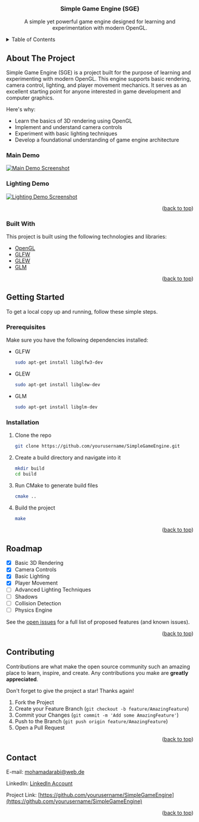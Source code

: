 
<div id="top"></div>

<!-- PROJECT LOGO -->
<br />
<div align="center">
  <a href="https://github.com/yourusername/SimpleGameEngine">
  </a>

  <h3 align="center">Simple Game Engine (SGE)</h3>

  <p align="center">
    A simple yet powerful game engine designed for learning and experimentation with modern OpenGL.
    <br />
  </p>
</div>

<!-- TABLE OF CONTENTS -->
<details>
  <summary>Table of Contents</summary>
  <ol>
    <li>
      <a href="#about-the-project">About The Project</a>
      <ul>
        <li><a href="#built-with">Built With</a></li>
      </ul>
    </li>
    <li>
      <a href="#getting-started">Getting Started</a>
      <ul>
        <li><a href="#prerequisites">Prerequisites</a></li>
        <li><a href="#installation">Installation</a></li>
      </ul>
    </li>
    <li><a href="#roadmap">Roadmap</a></li>
    <li><a href="#contributing">Contributing</a></li>
    <li><a href="#contact">Contact</a></li>
  </ol>
</details>

<!-- ABOUT THE PROJECT -->
## About The Project

Simple Game Engine (SGE) is a project built for the purpose of learning and experimenting with modern OpenGL. This engine supports basic rendering, camera control, lighting, and player movement mechanics. It serves as an excellent starting point for anyone interested in game development and computer graphics.

Here's why:
* Learn the basics of 3D rendering using OpenGL
* Implement and understand camera controls
* Experiment with basic lighting techniques
* Develop a foundational understanding of game engine architecture

### Main Demo
[![Main Demo Screenshot][main-demo-screenshot]](#)
<br />
### Lighting Demo
[![Lighting Demo Screenshot][lighting-demo-screenshot]](https://github.com/Moe-Ara/SGE/tree/master/resources/images/Lighting.png)

<p align="right">(<a href="#top">back to top</a>)</p>

### Built With

This project is built using the following technologies and libraries:

* [OpenGL](https://www.opengl.org/)
* [GLFW](https://www.glfw.org/)
* [GLEW](http://glew.sourceforge.net/)
* [GLM](https://glm.g-truc.net/0.9.9/index.html)

<p align="right">(<a href="#top">back to top</a>)</p>

<!-- GETTING STARTED -->
## Getting Started

To get a local copy up and running, follow these simple steps.

### Prerequisites

Make sure you have the following dependencies installed:
* GLFW
  ```sh
  sudo apt-get install libglfw3-dev
  ```
* GLEW
  ```sh
  sudo apt-get install libglew-dev
  ```
* GLM
  ```sh
  sudo apt-get install libglm-dev
  ```

### Installation

1. Clone the repo
   ```sh
   git clone https://github.com/yourusername/SimpleGameEngine.git
   ```
2. Create a build directory and navigate into it
   ```sh
   mkdir build
   cd build
   ```
3. Run CMake to generate build files
   ```sh
   cmake ..
   ```
4. Build the project
   ```sh
   make
   ```

<p align="right">(<a href="#top">back to top</a>)</p>

<!-- ROADMAP -->
## Roadmap

- [x] Basic 3D Rendering
- [x] Camera Controls
- [x] Basic Lighting
- [x] Player Movement
- [ ] Advanced Lighting Techniques
- [ ] Shadows
- [ ] Collision Detection
- [ ] Physics Engine

See the [open issues](https://github.com/yourusername/SimpleGameEngine/issues) for a full list of proposed features (and known issues).

<p align="right">(<a href="#top">back to top</a>)</p>

<!-- CONTRIBUTING -->
## Contributing

Contributions are what make the open source community such an amazing place to learn, inspire, and create. Any contributions you make are **greatly appreciated**.

Don't forget to give the project a star! Thanks again!

1. Fork the Project
2. Create your Feature Branch (`git checkout -b feature/AmazingFeature`)
3. Commit your Changes (`git commit -m 'Add some AmazingFeature'`)
4. Push to the Branch (`git push origin feature/AmazingFeature`)
5. Open a Pull Request

<p align="right">(<a href="#top">back to top</a>)</p>

<!-- CONTACT -->
## Contact
E-mail: mohamadarabi@web.de

LinkedIn: [LinkedIn Account](https://www.linkedin.com/in/mohamad-arabi-a91773215/)

Project Link: [https://github.com/yourusername/SimpleGameEngine](https://github.com/yourusername/SimpleGameEngine)
<p align="right">(<a href="#top">back to top</a>)</p>

<!-- MARKDOWN LINKS & IMAGES -->
<!-- https://www.markdownguide.org/basic-syntax/#reference-style-links -->

[main-demo-screenshot]: path/to/main-demo-screenshot.png
[lighting-demo-screenshot]: path/to/lighting-demo-screenshot.png
